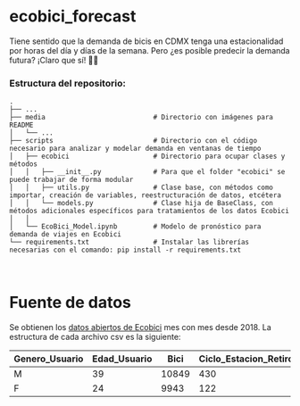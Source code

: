# ecobici_forecast
Tiene sentido que la demanda de bicis en CDMX tenga una estacionalidad por horas del día y días de la semana. Pero ¿es posible predecir la demanda futura? ¡Claro que sí! 🚴🏾

### Estructura del repositorio:
    .
    ├── ...
    ├── media                           # Directorio con imágenes para README
    │   └── ...
    ├── scripts                         # Directorio con el código necesario para analizar y modelar demanda en ventanas de tiempo
    │   ├── ecobici                     # Directorio para ocupar clases y métodos
    │   │   ├── __init__.py             # Para que el folder "ecobici" se puede trabajar de forma modular
    │   │   ├── utils.py                # Clase base, con métodos como importar, creación de variables, reestructuración de datos, etcétera
    │   │   └── models.py               # Clase hija de BaseClass, con métodos adicionales específicos para tratamientos de los datos Ecobici
    │   │
    │   └── EcoBici_Model.ipynb         # Modelo de pronóstico para demanda de viajes en Ecobici
    └── requirements.txt                # Instalar las librerías necesarias con el comando: pip install -r requirements.txt

<br>

# Fuente de datos

Se obtienen los [datos abiertos de Ecobici](https://www.ecobici.cdmx.gob.mx/es/informacion-del-servicio/open-data) mes con mes desde 2018. La estructura de cada archivo csv es la siguiente:

|Genero_Usuario|Edad_Usuario|Bici|Ciclo_Estacion_Retiro|Fecha_Retiro|Hora_Retiro|Ciclo_Estacion_Arribo|Fecha_Arribo|Hora_Arribo|
|---|---|---|---|---|---|---|---|---|
|M|39|10849|430|30/11/20|23:45:01|166|01/12/20|0:27:25|
|F|24|9943|122|01/12/20|5:55:41|326|01/12/20|6:21:13|

